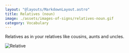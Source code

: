 ```yaml
---
layout: "@layouts/MarkdownLayout.astro"
title: Relatives (noun)
image: ./assets/images-of-signs/relatives-noun.gif
category: Vocabulary
---
```


Relatives as in your relatives like cousins, aunts and uncles.

![Relative](@signs/relatives-noun.gif)
